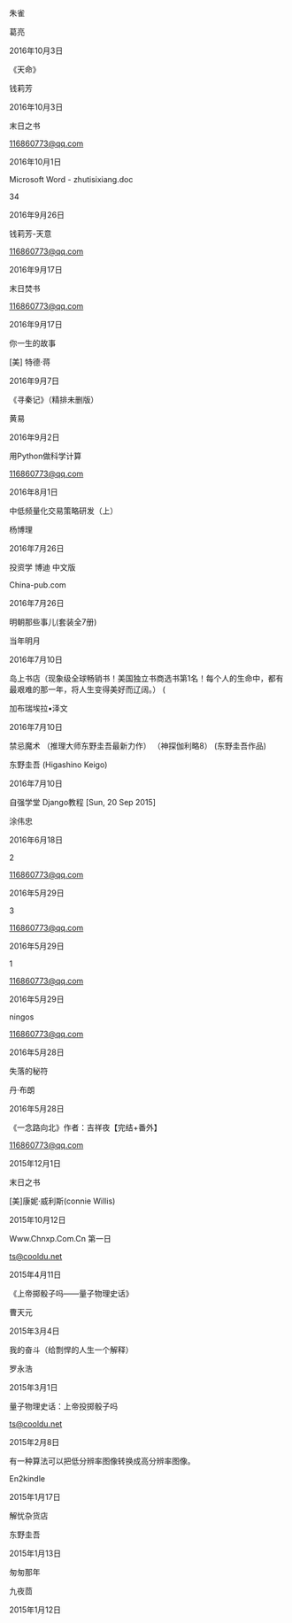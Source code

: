 

 朱雀

 葛亮

 2016年10月3日



 《天命》

 钱莉芳

 2016年10月3日



 末日之书

 116860773@qq.com

 2016年10月1日



 Microsoft Word - zhutisixiang.doc

 34

 2016年9月26日



 钱莉芳-天意

 116860773@qq.com

 2016年9月17日



 末日焚书

 116860773@qq.com

 2016年9月17日



 你一生的故事

 [美] 特德·蒋

 2016年9月7日



 《寻秦记》（精排未删版）

 黄易

 2016年9月2日



 用Python做科学计算

 116860773@qq.com

 2016年8月1日



 中低频量化交易策略研发（上）

 杨博理

 2016年7月26日



 投资学 博迪 中文版

 China-pub.com

 2016年7月26日



 明朝那些事儿(套装全7册)

 当年明月

 2016年7月10日



 岛上书店（现象级全球畅销书！美国独立书商选书第1名！每个人的生命中，都有最艰难的那一年，将人生变得美好而辽阔。） (

 加布瑞埃拉•泽文

 2016年7月10日



 禁忌魔术 （推理大师东野圭吾最新力作） （神探伽利略8） (东野圭吾作品)

 东野圭吾 (Higashino Keigo)

 2016年7月10日



 自强学堂 Django教程 [Sun, 20 Sep 2015]

 涂伟忠

 2016年6月18日



 2

 116860773@qq.com

 2016年5月29日



 3

 116860773@qq.com

 2016年5月29日



 1

 116860773@qq.com

 2016年5月29日



 ningos

 116860773@qq.com

 2016年5月28日



 失落的秘符

 丹·布朗

 2016年5月28日



 《一念路向北》作者：吉祥夜【完结+番外】

 116860773@qq.com

 2015年12月1日



 末日之书

 [美]康妮·威利斯(connie Willis)

 2015年10月12日



 Www.Chnxp.Com.Cn 第一日

 ts@cooldu.net

 2015年4月11日



 《上帝掷骰子吗——量子物理史话》

 曹天元

 2015年3月4日



 我的奋斗（给剽悍的人生一个解释）

 罗永浩

 2015年3月1日



 量子物理史话：上帝投掷骰子吗

 ts@cooldu.net

 2015年2月8日



 有一种算法可以把低分辨率图像转换成高分辨率图像。

 En2kindle

 2015年1月17日



 解忧杂货店

 东野圭吾

 2015年1月13日



 匆匆那年

 九夜茴

 2015年1月12日
